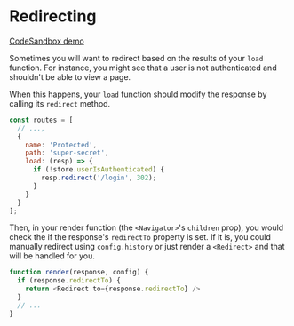 # Redirecting

[CodeSandbox demo](https://codesandbox.io/embed/v20oL7yJm)

Sometimes you will want to redirect based on the results of your `load` function. For instance, you might see that a user is not authenticated and shouldn't be able to view a page.

When this happens, your `load` function should modify the response by calling its `redirect` method.

```js
const routes = [
  // ...,
  {
    name: 'Protected',
    path: 'super-secret',
    load: (resp) => {
      if (!store.userIsAuthenticated) {
        resp.redirect('/login', 302);
      }
    }
  }
];
```

Then, in your render function (the `<Navigator>`'s `children` prop), you would check the if the response's `redirectTo` property is set. If it is, you could manually redirect using `config.history` or just render a `<Redirect>` and that will be handled for you.

```js
function render(response, config) {
  if (response.redirectTo) {
    return <Redirect to={response.redirectTo} />
  }
  // ...
}
```
